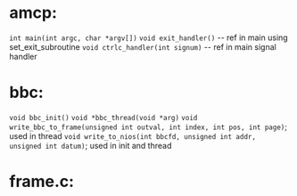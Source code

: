 amcp:
=====
`int main(int argc, char *argv[])`
`void exit_handler()` -- ref in main using set_exit_subroutine
`void ctrlc_handler(int signum)` -- ref in main signal handler

bbc:
====
`void bbc_init()`
`void *bbc_thread(void *arg)`
`void write_bbc_to_frame(unsigned int outval, int index, int pos, int page)`; used in thread
`void write_to_nios(int bbcfd, unsigned int addr, unsigned int datum)`; used in init and thread

frame.c:
========
